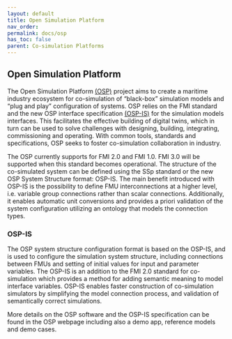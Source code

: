 ```yaml
---
layout: default
title: Open Simulation Platform
nav_order: 
permalink: docs/osp
has_toc: false
parent: Co-simulation Platforms
---
```


##  Open Simulation Platform
The Open Simulation Platform [(OSP)](https://opensimulationplatform.com/) project aims to create a maritime industry ecosystem for co-simulation of “black-box” simulation models and “plug and play” configuration of systems.
OSP relies on the FMI standard and the new OSP interface specification [(OSP-IS)](https://opensimulationplatform.com/specification/) for the simulation models interfaces. This facilitates the effective building of digital twins, which in turn can be used to solve challenges with designing, building, integrating, commissioning and operating.
With common tools, standards and specifications, OSP seeks to foster co-simulation collaboration in industry.

The OSP currently supports for FMI 2.0 and FMI 1.0. FMI 3.0 will be supported when this standard becomes operational. The structure of the co-simulated system can be defined using the SSp standard or the new OSP System Structure format: OSP-IS.
The main benefit introduced with OSP-IS is the possibility to define FMU interconnections at a higher level, i.e. variable group connections rather than scalar connections. Additionally, it enables automatic unit conversions and provides a priori validation of the system configuration utilizing an ontology that models the connection types.

### OSP-IS
The OSP system structure configuration format is based on the OSP-IS, and is used to configure the simulation system structure, including connections between FMUs and setting of initial values for input and parameter variables.
The OSP-IS is an addition to the FMI 2.0 standard for co-simulation which provides a method for adding semantic meaning to model interface variables. OSP-IS enables faster construction of co-simulation simulators by simplifying the model connection process, and validation of semantically correct simulations.

More details on the OSP software and the OSP-IS specification can be found in the OSP webpage including also a demo app, reference models and demo cases.